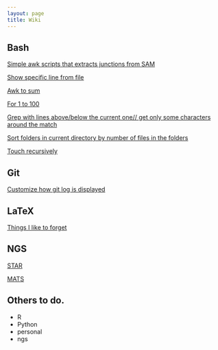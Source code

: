 ```yaml
---
layout: page
title: Wiki
---
```

## Bash

[Simple awk scripts that extracts junctions from SAM](/wikipages/junctions.txt)

[Show specific line from file](/wikipages/line.txt)

[Awk to sum](/wikipages/awksum.txt)

[For 1 to 100](/wikipages/for1to100.txt)

[Grep with lines above/below the current one// get only some characters around the match](/wikipages/greppy.txt)

[Sort folders in current directory by number of files in the folders](/wikipages/sortdir.txt)

[Touch recursively](/wikipages/touch.txt)

## Git

[Customize how git log is displayed](/wikipages/gitlog.html)

## LaTeX 

[Things I like to forget](/wikipages/latex.html)

## NGS

[STAR](/wikipages/star.html)

[MATS](/wikipages/mats.html)



## Others to do.

- R
- Python
- personal
- ngs


